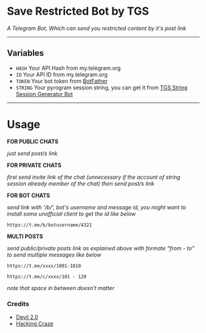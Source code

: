 # Save Restricted Bot by TGS

_A Telegram Bot, Which can send you restricted content by it's post link_

---

## Variables

- `HASH` Your API Hash from my.telegram.org
- `ID` Your API ID from my.telegram.org
- `TOKEN` Your bot token from [BotFather](https://telegram.me/BotFather)
- `STRING` Your pyrogram session string, you can get it from [TGS String Session Generator Bot](https://telegram.me/TGS_String_Generator_Bot)

---

# Usage

**FOR PUBLIC CHATS**

_just send post/s link_

**FOR PRIVATE CHATS**

_first send invite link of the chat (unnecessary if the account of string session already member of the chat)
then send post/s link_

**FOR BOT CHATS**

_send link with '/b/', bot's username and message id, you might want to install some unofficial client to get the id like below_

```
https://t.me/b/botusername/4321
```

**MULTI POSTS**

_send public/private posts link as explained above with formate "from - to" to send multiple messages like below_

```
https://t.me/xxxx/1001-1010

https://t.me/c/xxxx/101 - 120
```

_note that space in between doesn't matter_

### Credits

- [Devil 2.0](https://github.com/one-mistake/)
- [Hacking Craze](https://telegram.dog/HackingCraze24_7d/)
